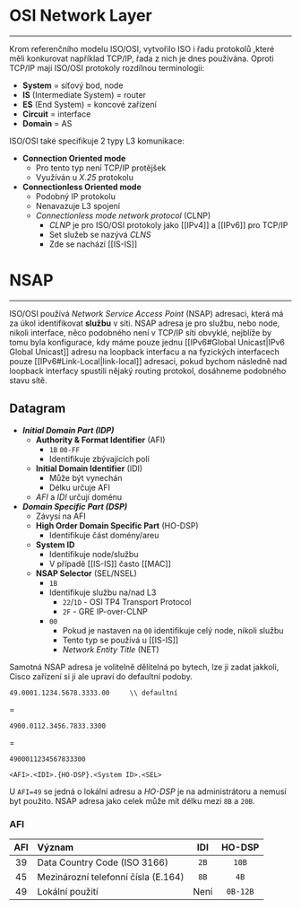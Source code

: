 # OSI Network Layer
---

Krom referenčního modelu ISO/OSI, vytvořilo ISO i řadu protokolů ,které měli konkurovat například TCP/IP, řada z nich je dnes používána.
Oproti TCP/IP mají ISO/OSI protokoly rozdílnou terminologii:
- **System** = síťový bod, node
- **IS** (Intermediate System) = router
- **ES** (End System) = koncové zařízení
- **Circuit** = interface
- **Domain** = AS

ISO/OSI také specifikuje 2 typy L3 komunikace:
- **Connection Oriented mode**
	- Pro tento typ není TCP/IP protějšek
	- Využíván u *X.25* protokolu
- **Connectionless Oriented mode**
	- Podobný IP protokolu
	- Nenavazuje L3 spojení
	- *Connectionless mode network protocol* (CLNP)
		- *CLNP* je pro ISO/OSI protokoly jako [[IPv4]] a [[IPv6]] pro TCP/IP
		- Set služeb se nazývá *CLNS*
		- Zde se nachází [[IS-IS]]


# NSAP
---

ISO/OSI používá *Network Service Access Point* (NSAP) adresaci, která má za úkol identifikovat **službu** v síti.
NSAP adresa je pro službu, nebo node, nikoli interface, něco podobného není v TCP/IP síti obvyklé, nejblíže by tomu byla konfigurace, kdy máme pouze jednu [[IPv6#Global Unicast|IPv6 Global Unicast]] adresu na loopback interfacu a na fyzických interfacech pouze [[IPv6#Link-Local|link-local]] adresaci, pokud bychom následně nad loopback interfacy spustili nějaký routing protokol, dosáhneme podobného stavu sítě.

## Datagram

- ***Initial Domain Part (IDP)***
	- **Authority & Format Identifier** (AFI)
		- `1B` `00-FF`
		- Identifikuje zbývajících polí
	- **Initial Domain Identifier** (IDI)
		- Může být vynechán
		- Délku určuje AFI
	- *AFI* a *IDI* určují doménu
- ***Domain Specific Part (DSP)***
	- Závysí na AFI
	- **High Order Domain Specific Part** (HO-DSP)
		- Identifikuje část domény/areu
	- **System ID**
		- Identifikuje node/službu
		- V případě [[IS-IS]] často [[MAC]]
	- **NSAP Selector** (SEL/NSEL)
		- `1B` 
		- Identifikuje službu na/nad L3
			- `22`/`1D` - OSI TP4 Transport Protocol
			- `2F` - GRE IP-over-CLNP
		- `00`
			- Pokud je nastaven na `00` identifikuje celý node, nikoli službu
			- Tento typ se používá u [[IS-IS]]
			- *Network Entity Title* (NET) 

Samotná NSAP adresa je volitelně dělitelná po bytech, lze ji zadat jakkoli, Cisco zařízení si ji ale upraví do defaultní podoby.

```
49.0001.1234.5678.3333.00     \\ defaultní
```

=

```
4900.0112.3456.7833.3300
```

=

```
4900011234567833300
```

```
<AFI>.<IDI>.{HO-DSP}.<System ID>.<SEL>
```

U `AFI=49` se jedná o lokální adresu a *HO-DSP* je na administrátoru a nemusí byt použito.
NSAP adresa jako celek může mít délku mezi `8B` a `20B`.

### AFI

| AFI | Význam                              | IDI  |  HO-DSP  |
|:---:|:----------------------------------- |:----:|:--------:|
| 39  | Data Country Code (ISO 3166)        | `2B` |  `10B`   |
| 45  | Mezinározní telefonní čísla (E.164) | `8B` |   `4B`   |
| 49  | Lokální použití                     | Není | `0B-12B` |


